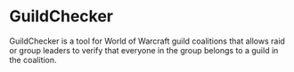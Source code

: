 # GuildChecker

GuildChecker is a tool for World of Warcraft guild coalitions that allows raid or group leaders to verify that everyone in the group belongs to a guild in the coalition. 
